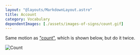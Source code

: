 ```yaml
---
layout: "@layouts/MarkdownLayout.astro"
title: Account
category: Vocabulary
dependentImages: [./assets/images-of-signs/count.gif]
---
```


Same motion as ["count"](./count),
which is shown below, but do it twice.

![Count](@signs/count.gif)
